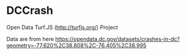 # DCCrash

Open Data Turf.JS (http://turfjs.org/) Project

Data are from here https://opendata.dc.gov/datasets/crashes-in-dc?geometry=-77.620%2C38.808%2C-76.405%2C38.995
